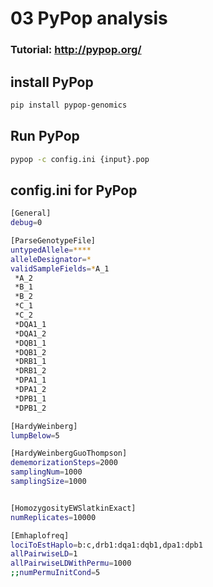 # 03 PyPop analysis
### Tutorial: http://pypop.org/

## install PyPop
```bash
pip install pypop-genomics
```

## Run PyPop
```bash
pypop -c config.ini {input}.pop
```

## config.ini for PyPop
```bash
[General]
debug=0

[ParseGenotypeFile]
untypedAllele=****
alleleDesignator=*
validSampleFields=*A_1
 *A_2
 *B_1
 *B_2
 *C_1
 *C_2
 *DQA1_1
 *DQA1_2
 *DQB1_1
 *DQB1_2
 *DRB1_1
 *DRB1_2
 *DPA1_1
 *DPA1_2
 *DPB1_1
 *DPB1_2

[HardyWeinberg]
lumpBelow=5

[HardyWeinbergGuoThompson]
dememorizationSteps=2000
samplingNum=1000
samplingSize=1000


[HomozygosityEWSlatkinExact]
numReplicates=10000

[Emhaplofreq]
lociToEstHaplo=b:c,drb1:dqa1:dqb1,dpa1:dpb1
allPairwiseLD=1
allPairwiseLDWithPermu=1000
;;numPermuInitCond=5
```
